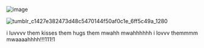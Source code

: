 
![image](https://github.com/grellified/grellified/assets/151553194/30df9c0d-a187-423f-8d03-b2b83e72c398)

![tumblr_c1427e382473d48c5470144f50af0c1e_6ff5c49a_1280](https://github.com/grellified/grellified/assets/151553194/4a70e8ae-ada4-47f7-9ade-3b0d6992aba0)

i luvvvv them kisses them hugs them mwahh mwahhhhhh i lovvv themmmm mwaaaahhhh!!!111!1
